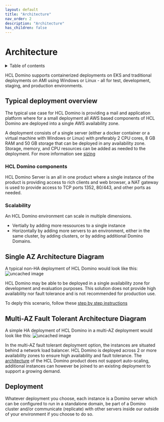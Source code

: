 ```yaml
---
layout: default
title: "Architecture"
nav_order: 2
description: "Architecture"
has_children: false
---
```


<h1>Architecture</h1>

<details close markdown="block">
  <summary>
    Table of contents
  </summary>
  {: .text-delta }
1. TOC
{:toc}
</details>

HCL Domino supports containerized deployments on EKS and traditional deployments on AMI using Windows or Linux - all for test, development, staging, and production environments.

## Typical deployment overview
The typical use case for HCL Domino is providing a mail and application platform where for a small deployment all AWS based components of HCL Domino are deployed into a single AWS availability zone. 

A deployment consists of a single server (either a docker container or a virtual machine with Windows or Linux) with preferably 2 CPU cores, 8 GB RAM and 50 GB storage that can be deployed in any availability zone. 
Storage, memory, and CPU resources can be added as needed to the deployment. For more information see [sizing](sizing.md)

### HCL Domino components

HCL Domino Server is an all in one product where a single instance of the product is providing access to rich clients and web browser, a NAT gateway is used to provide access to TCP ports 1352, 80/443, and other ports as needed. 

### Scalability

An HCL Domino environment can scale in multiple dimensions.
* Vertially by adding more ressources to a single instance
* Horizontally by adding more servers to an environment, either in the same cluster, by adding clusters, or by adding additional Domino Domains.

## Single AZ Architecture Diagram

A typical non-HA deployment of HCL Domino would look like this:
![uncached image](http://www.plantuml.com/plantuml/proxy?cache=no&src=https://raw.githubusercontent.com/HCL-TECH-SOFTWARE/domino-on-aws/main/docs/assets/plantuml/domino-aws-single-az.puml)

HCL Domino may be able to be deployed in a single availability zone for development and evaluation purposes. This solution does not provide high availability nor fault tolerance and is not recommended for production use.

To deply this scenario, follow these [step by step instructions](deployment-steps.md)

## Multi-AZ Fault Tolerant Architecture Diagram

A simple HA deployment of HCL Domino in a multi-AZ deployment would look like this:
![uncached image](http://www.plantuml.com/plantuml/proxy?cache=no&src=https://raw.githubusercontent.com/HCL-TECH-SOFTWARE/domino-on-aws/main/docs/assets/plantuml/domino-aws.puml)

In the multi-AZ fault tolerant deployment option, the instances are situated behind a network load balancer. HCL Domino is deployed across 2 or more availability zones to ensure high availability and fault tolerance. The [architecture](architecture.md) of the HCL Domino product does not support auto-scaling, additional instances can however be joined to an existing deployment to support a growing demand.

## Deployment

Whatever deployment you choose, each instance is a Domino server which can be configured to run in a standalone domain, be part of a Domino cluster and/or communicate (replicate) with other servers inside our outside of your environment if you choose to do so. 
